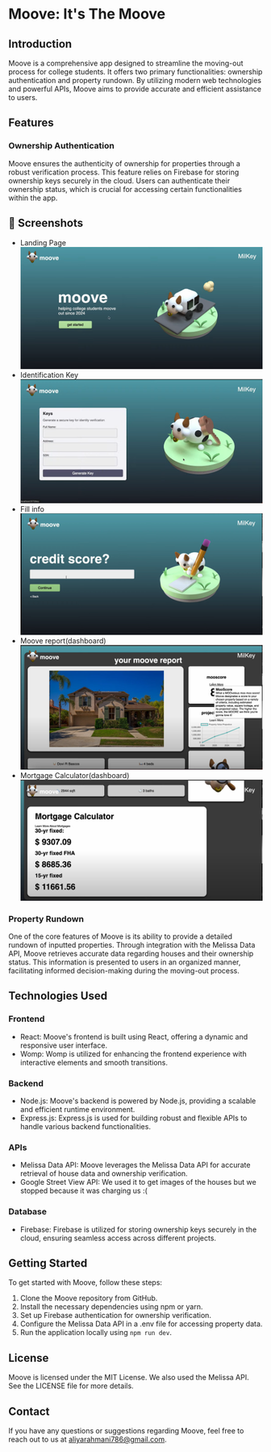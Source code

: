# Moove: It's The Moove

## Introduction
Moove is a comprehensive app designed to streamline the moving-out process for college students. It offers two primary functionalities: ownership authentication and property rundown. By utilizing modern web technologies and powerful APIs, Moove aims to provide accurate and efficient assistance to users.

## Features

### Ownership Authentication
Moove ensures the authenticity of ownership for properties through a robust verification process. This feature relies on Firebase for storing ownership keys securely in the cloud. Users can authenticate their ownership status, which is crucial for accessing certain functionalities within the app.
## 📸 Screenshots

-  Landing Page
  ![Landing Page](screenshots/1.png)
- Identification Key
  ![Identification Key](screenshots/2.png)
-  Fill info
  ![Fill info](screenshots/3.png)
-  Moove report(dashboard)
  ![dashboard](screenshots/4.png)
-  Mortgage Calculator(dashboard)
  ![dashboard](screenshots/5.png)
### Property Rundown
One of the core features of Moove is its ability to provide a detailed rundown of inputted properties. Through integration with the Melissa Data API, Moove retrieves accurate data regarding houses and their ownership status. This information is presented to users in an organized manner, facilitating informed decision-making during the moving-out process.

## Technologies Used

### Frontend
- React: Moove's frontend is built using React, offering a dynamic and responsive user interface.
- Womp: Womp is utilized for enhancing the frontend experience with interactive elements and smooth transitions.

### Backend
- Node.js: Moove's backend is powered by Node.js, providing a scalable and efficient runtime environment.
- Express.js: Express.js is used for building robust and flexible APIs to handle various backend functionalities.

### APIs
- Melissa Data API: Moove leverages the Melissa Data API for accurate retrieval of house data and ownership verification.
- Google Street View API: We used it to get images of the houses but we stopped because it was charging us :(

### Database
- Firebase: Firebase is utilized for storing ownership keys securely in the cloud, ensuring seamless access across different projects.

## Getting Started
To get started with Moove, follow these steps:
1. Clone the Moove repository from GitHub.
2. Install the necessary dependencies using npm or yarn.
3. Set up Firebase authentication for ownership verification.
4. Configure the Melissa Data API in a .env file for accessing property data.
5. Run the application locally using `npm run dev`.

## License
Moove is licensed under the MIT License. We also used the Melissa API. See the LICENSE file for more details.

## Contact
If you have any questions or suggestions regarding Moove, feel free to reach out to us at [aliyarahmani786@gmail.com](mailto:aliyarahmani786@gmail.com).
